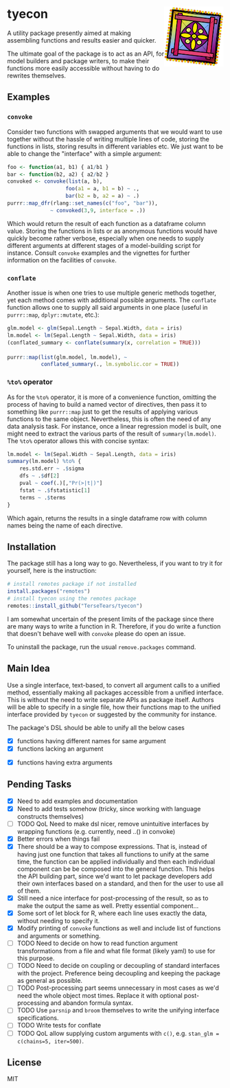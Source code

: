 # tyecon <img src='man/figures/logo.svg' align="right" height="139" />

A utility package presently aimed at making assembling functions and results easier and quicker.

The ultimate goal of the package is to act as an API, for model builders and package writers, to make their functions more easily accessible without having to do rewrites themselves.

## Examples

### `convoke`

Consider two functions with swapped arguments that we would want to use together without the hassle of writing multiple lines of code, storing the functions in lists, storing results in different variables etc. We just want to be able to change the "interface" with a simple argument:

```r
foo <- function(a1, b1) { a1/b1 }
bar <- function(b2, a2) { a2/b2 }
convoked <- convoke(list(a, b),
                   foo(a1 = a, b1 = b) ~ .,
                   bar(b2 = b, a2 = a) ~ .)
purrr::map_dfr(rlang::set_names(c("foo", "bar")),
              ~ convoked(3,9, interface = .))
```

Which would return the result of each function as a dataframe column value. Storing the functions in lists or as anonymous functions would have quickly become rather verbose, especially when one needs to supply different arguments at different stages of a model-building script for instance. Consult `convoke` examples and the vignettes for further information on the facilities of `convoke`.

### `conflate`

Another issue is when one tries to use multiple generic methods together, yet each method comes with additional possible arguments. The `conflate` function allows one to supply all said arguments in one place (useful in `purrr::map`, `dplyr::mutate`, etc.):


```r
glm.model <- glm(Sepal.Length ~ Sepal.Width, data = iris)
lm.model <- lm(Sepal.Length ~ Sepal.Width, data = iris)
(conflated_summary <- conflate(summary(x, correlation = TRUE)))

purrr::map(list(glm.model, lm.model), ~ 
           conflated_summary(., lm.symbolic.cor = TRUE))
```

### `%to%` operator

As for the `%to%` operator, it is more of a convenience function, omitting the process of having to build a named vector of directives, then pass it to something like `purrr::map` just to get the results of applying various functions to the same object. Nevertheless, this is often the need of any data analysis task. For instance, once a linear regression model is built, one might need to extract the various parts of the result of `summary(lm.model)`. The `%to%` operator allows this with concise syntax:

```r
lm.model <- lm(Sepal.Width ~ Sepal.Length, data = iris)
summary(lm.model) %to% {
    res.std.err ~ .$sigma
    dfs ~ .$df[2]
    pval ~ coef(.)[,"Pr(>|t|)"]
    fstat ~ .$fstatistic[1]
    terms ~ .$terms
}
```

Which again, returns the results in a single dataframe row with column names being the name of each directive.

## Installation

The package still has a long way to go. Nevertheless, if you want to try it for yourself, here is the instruction:

```r
# install remotes package if not installed
install.packages("remotes")
# install tyecon using the remotes package
remotes::install_github("TerseTears/tyecon")
```

I am somewhat uncertain of the present limits of the package since there are many ways to write a function in R. Therefore, if you do write a function that doesn't behave well with `convoke` please do open an issue.

To uninstall the package, run the usual `remove.packages` command.

## Main Idea

Use a single interface, text-based, to convert all argument calls to a unified method, essentially making all packages accessible from a unified interface. This is without the need to write separate APIs as package itself. Authors will be able to specify in a single file, how their functions map to the unified interface provided by `tyecon` or suggested by the community for instance.

The package's DSL should be able to unify all the below cases

- [x] functions having different names for same argument
- [x] functions lacking an argument
* [x] functions having extra arguments

## Pending Tasks

* [x] Need to add examples and documentation
* [x] Need to add tests somehow (tricky, since working with language constructs themselves)
* [ ] TODO QoL Need to make dsl nicer, remove unintuitive interfaces by wrapping functions (e.g. currently, need ..() in convoke)
* [x] Better errors when things fail
* [x] There should be a way to compose expressions. That is, instead of having just one function that takes all functions to unify at the same time, the function can be applied individually and then each individual component can be be composed into the general function. This helps the API building part, since we'd want to let package developers add their own interfaces based on a standard, and then for the user to use all of them.
* [x] Still need a nice interface for post-processing of the result, so as to make the output the same as well. Pretty essential component...
* [x] Some sort of let block for R, where each line uses exactly the data, without needing to specify it.
* [x] Modify printing of `convoke` functions as well and include list of functions and arguments or something.
* [ ] TODO Need to decide on how to read function argument transformations from a file and what file format (likely yaml) to use for this purpose.
* [ ] TODO Need to decide on coupling or decoupling of standard interfaces with the project. Preference being decoupling and keeping the package as general as possible.
* [ ] TODO Post-processing part seems unnecessary in most cases as we'd need the whole object most times. Replace it with optional post-processing and abandon formula syntax.
* [ ] TODO Use `parsnip` and `broom` themselves to write the unifying interface specifications.
* [ ] TODO Write tests for conflate
* [ ] TODO QoL allow supplying custom arguments with `c()`, e.g. `stan_glm = c(chains=5, iter=500)`.

## License 

MIT

